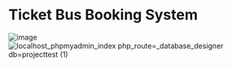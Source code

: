 # Ticket Bus Booking System

![image](https://github.com/Aiman54/Ticket-Bus-Booking-System/assets/120151123/917d94dc-4ff6-4579-b91d-9a99c7a6f812)
![localhost_phpmyadmin_index php_route=_database_designer db=projecttest (1)](https://github.com/Aiman54/Ticket-Bus-Booking-System/assets/120151123/802ddf11-fff3-4d62-ac8e-a868e9828b1e)

